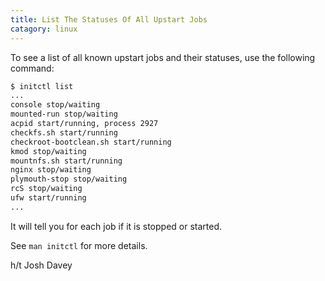 ```yaml
--- 
title: List The Statuses Of All Upstart Jobs
catagory: linux
---
```


To see a list of all known upstart jobs and their statuses, use the
following command:

```bash
$ initctl list
...
console stop/waiting
mounted-run stop/waiting
acpid start/running, process 2927
checkfs.sh start/running
checkroot-bootclean.sh start/running
kmod stop/waiting
mountnfs.sh start/running
nginx stop/waiting
plymouth-stop stop/waiting
rcS stop/waiting
ufw start/running
...
```

It will tell you for each job if it is stopped or started.

See `man initctl` for more details.

h/t Josh Davey
